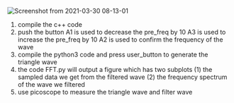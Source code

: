 ![Screenshot from 2021-03-30 08-13-01](https://user-images.githubusercontent.com/79572143/113127627-8d8d9200-924b-11eb-89fd-97424f7f83f5.png)
1. compile the c++ code
2. push the button A1 is used to decrease the pre_freq by 10
                   A3 is used to increase the pre_freq by 10
                   A2 is used to confirm the frequency of the wave
3. compile the python3 code and press user_button to generate the triangle wave
4. the code FFT.py will output a figure which has two subplots
  (1) the sampled data we get from the filtered wave
  (2) the frequency spectrum of the wave we filtered
5. use picoscope to measure the triangle wave and filter wave
